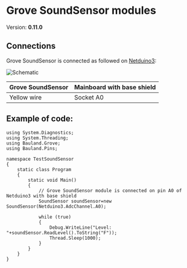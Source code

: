 # Grove SoundSensor modules
Version: __0.11.0__

## Connections ##
Grove SoundSensor is connected as followed on [Netduino3](http://developer.wildernesslabs.co/Netduino/About/):

![Schematic](SoundSensor-Netduino3-with-base-shield.jpg)

Grove SoundSensor | Mainboard with base shield
---------------- | ----------
 Yellow wire | Socket A0

## Example of code:
```CSharp
using System.Diagnostics;
using System.Threading;
using Bauland.Grove;
using Bauland.Pins;

namespace TestSoundSensor
{
    static class Program
    {
        static void Main()
        {
            // Grove SoundSensor module is connected on pin A0 of Netduino3 with base shield
            SoundSensor soundSensor=new SoundSensor(Netduino3.AdcChannel.A0);

            while (true)
            {
                Debug.WriteLine("Level: "+soundSensor.ReadLevel().ToString("F"));
                Thread.Sleep(1000);
            }
        }
    }
}
```

